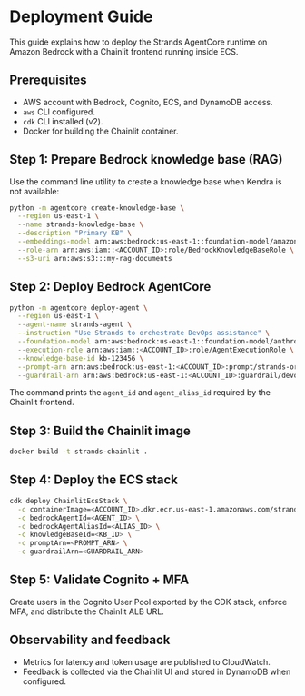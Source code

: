 # Deployment Guide

This guide explains how to deploy the Strands AgentCore runtime on Amazon Bedrock with a Chainlit frontend running inside ECS.

## Prerequisites

* AWS account with Bedrock, Cognito, ECS, and DynamoDB access.
* `aws` CLI configured.
* `cdk` CLI installed (v2).
* Docker for building the Chainlit container.

## Step 1: Prepare Bedrock knowledge base (RAG)

Use the command line utility to create a knowledge base when Kendra is not available:

```bash
python -m agentcore create-knowledge-base \
  --region us-east-1 \
  --name strands-knowledge-base \
  --description "Primary KB" \
  --embeddings-model arn:aws:bedrock:us-east-1::foundation-model/amazon.titan-embed-g1-text \
  --role-arn arn:aws:iam::<ACCOUNT_ID>:role/BedrockKnowledgeBaseRole \
  --s3-uri arn:aws:s3:::my-rag-documents
```

## Step 2: Deploy Bedrock AgentCore

```bash
python -m agentcore deploy-agent \
  --region us-east-1 \
  --agent-name strands-agent \
  --instruction "Use Strands to orchestrate DevOps assistance" \
  --foundation-model arn:aws:bedrock:us-east-1::foundation-model/anthropic.claude-3-sonnet \
  --execution-role arn:aws:iam::<ACCOUNT_ID>:role/AgentExecutionRole \
  --knowledge-base-id kb-123456 \
  --prompt-arn arn:aws:bedrock:us-east-1:<ACCOUNT_ID>:prompt/strands-orchestration \
  --guardrail-arn arn:aws:bedrock:us-east-1:<ACCOUNT_ID>:guardrail/devops-guardrail
```

The command prints the `agent_id` and `agent_alias_id` required by the Chainlit frontend.

## Step 3: Build the Chainlit image

```bash
docker build -t strands-chainlit .
```

## Step 4: Deploy the ECS stack

```bash
cdk deploy ChainlitEcsStack \
  -c containerImage=<ACCOUNT_ID>.dkr.ecr.us-east-1.amazonaws.com/strands-chainlit:latest \
  -c bedrockAgentId=<AGENT_ID> \
  -c bedrockAgentAliasId=<ALIAS_ID> \
  -c knowledgeBaseId=<KB_ID> \
  -c promptArn=<PROMPT_ARN> \
  -c guardrailArn=<GUARDRAIL_ARN>
```

## Step 5: Validate Cognito + MFA

Create users in the Cognito User Pool exported by the CDK stack, enforce MFA, and distribute the Chainlit ALB URL.

## Observability and feedback

* Metrics for latency and token usage are published to CloudWatch.
* Feedback is collected via the Chainlit UI and stored in DynamoDB when configured.
